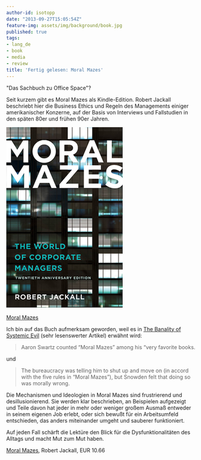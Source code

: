 ```yaml
---
author-id: isotopp
date: "2013-09-27T15:05:54Z"
feature-img: assets/img/background/book.jpg
published: true
tags:
- lang_de
- book
- media
- review
title: 'Fertig gelesen: Moral Mazes'
---
```

"Das Sachbuch zu Office Space"?

Seit kurzem gibt es Moral Mazes als Kindle-Edition. Robert Jackall beschriebt hier die Business Ethics und Regeln des Managements einiger amerikanischer Konzerne, auf der Basis von Interviews und Fallstudien in den späten 80er und frühen 90er Jahren.

[![](/uploads/2013/09/moral-mazes.png)](https://www.amazon.de/Moral-Mazes-Corporate-Managers-ebook/dp/B00FF7IG0Y)

[Moral Mazes](https://www.amazon.de/Moral-Mazes-Corporate-Managers-ebook/dp/B00FF7IG0Y)

Ich bin auf das Buch aufmerksam geworden, weil es in [The Banality of Systemic Evil](http://opinionator.blogs.nytimes.com/2013/09/15/the-banality-of-systemic-evil/) (sehr lesenswerter Artikel) erwähnt wird:
> Aaron Swartz counted “Moral Mazes” among his “very favorite books.

und 

> The bureaucracy was telling him to shut up and move on (in accord with the five rules in “Moral Mazes”), but Snowden felt that doing so was morally wrong.

Die Mechanismen und Ideologien in Moral Mazes sind frustrierend und desillusionierend. Sie werden klar beschrieben, an Beispielen aufgezeigt und Teile davon hat jeder in mehr oder weniger großem Ausmaß entweder in seinem eigenen Job erlebt, oder sich bewußt für ein Arbeitsumfeld entschieden, das anders miteinander umgeht und sauberer funktioniert.

Auf jeden Fall schärft die Lektüre den Blick für die Dysfunktionalitäten des Alltags und macht Mut zum Mut haben.

[Moral Mazes](http://www.amazon.de/Moral-Mazes-Corporate-Managers-ebook/dp/B00FF7IG0Y), Robert Jackall, EUR 10.66
